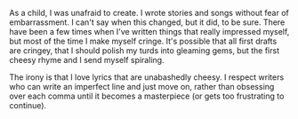 As a child, I was unafraid to create. I wrote stories and
songs without fear of embarrassment. I can't say when this changed,
but it did, to be sure. There have been a few times when I've written
things that really impressed myself, but most of the time I make myself
cringe. It's possible that all first drafts are cringey, that I should
polish my turds into gleaming gems, but the first cheesy rhyme and I send
myself spiraling.

The irony is that I love lyrics that are unabashedly cheesy. I respect
writers who can write an imperfect line and just move on, rather than
obsessing over each comma until it becomes a masterpiece (or gets too
frustrating to continue).
